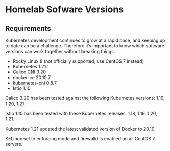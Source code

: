 # Homelab Sofware Versions

## Requirements

Kubernetes development continues to grow at a rapid pace, and keeping up to date can be a challenge. Therefore it’s important to know which software versions can work together without breaking things.

* Rocky Linux 8 (not officially supported, use CentOS 7 instead)
* Kubernetes 1.21.1
* Calico CNI 3.20
* docker-ce 20.10.7
* kubernetes-cni 0.8.7
* Istio 1.10

Calico 3.20 has been tested against the following Kubernetes versions: 1.19, 1.20, 1.21.

Istio 1.10 has been tested with these Kubernetes releases: 1.18, 1.19, 1.20, 1.21.

Kubernetes 1.21 updated the latest validated version of Docker to 20.10.

SELinux set to enforcing mode and firewalld is enabled on all CentOS 7 servers.
